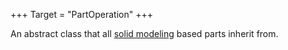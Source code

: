+++
Target = "PartOperation"
+++

An abstract class that all [solid modeling](https://developer.roblox.com/articles/3D-Modeling-with-Parts) based parts inherit from.